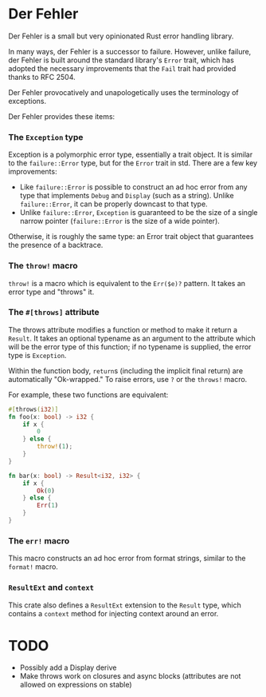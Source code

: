 # Der Fehler

Der Fehler is a small but very opinionated Rust error handling library.

In many ways, der Fehler is a successor to failure. However, unlike failure,
der Fehler is built around the standard library's `Error` trait, which has
adopted the necessary improvements that the `Fail` trait had provided thanks to
RFC 2504.

Der Fehler provocatively and unapologetically uses the terminology of
exceptions.

Der Fehler provides these items:

### The `Exception` type

Exception is a polymorphic error type, essentially a trait object. It is
similar to the `failure::Error` type, but for the `Error` trait in std. There
are a few key improvements:

* Like `failure::Error` is possible to construct an ad hoc error from any type
  that implements `Debug` and `Display` (such as a string). Unlike
  `failure::Error`, it can be properly downcast to that type.
* Unlike `failure::Error`, `Exception` is guaranteed to be the size of a single
  narrow pointer (`failure::Error` is the size of a wide pointer).

Otherwise, it is roughly the same type: an Error trait object that guarantees
the presence of a backtrace.

### The `throw!` macro

`throw!` is a macro which is equivalent to the `Err($e)?` pattern. It takes an
error type and "throws" it.

### The `#[throws]` attribute

The throws attribute modifies a function or method to make it return a
`Result`. It takes an optional typename as an argument to the attribute which
will be the error type of this function; if no typename is supplied, the error
type is `Exception`.

Within the function body, `return`s (including the implicit final return) are
automatically "Ok-wrapped." To raise errors, use `?` or the `throws!` macro.

For example, these two functions are equivalent:

```rust
#[throws(i32)]
fn foo(x: bool) -> i32 {
    if x {
        0
    } else {
        throw!(1);
    }
}

fn bar(x: bool) -> Result<i32, i32> {
    if x {
        Ok(0)
    } else {
        Err(1)
    }
}
```

### The `err!` macro

This macro constructs an ad hoc error from format strings, similar to the
`format!` macro.

### `ResultExt` and `context`

This crate also defines a `ResultExt` extension to the `Result` type, which
contains a `context` method for injecting context around an error.

# TODO

* Possibly add a Display derive
* Make throws work on closures and async blocks (attributes are not allowed on
  expressions on stable)
